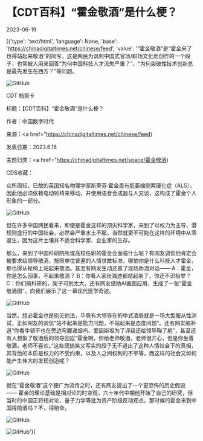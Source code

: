 # 【CDT百科】“霍金敬酒”是什么梗？

2023-06-19

[{'type': 'text/html', 'language': None, 'base': 'https://chinadigitaltimes.net/chinese/feed', 'value': '“霍金敬酒”是“霍金来了也得站起来敬酒”的简写，这是网民为讽刺中国式官场/职场文化而创作的一个段子，也常被人用来回答“为何中国科技人才流失严重？”、“为何突破性技术创新总是最先发生在西方？”等问题。

![GitHub](https://chinadigitaltimes.net/chinese/files/2023/06/image-1686563367312.png)



CDT 档案卡

标题：【CDT百科】“霍金敬酒”是什么梗？

作者：中国数字时代

来源：<a href="https://chinadigitaltimes.net/chinese/feed)

发表日期：2023.6.18

主题归类：<a href="https://chinadigitaltimes.net/space/霍金敬酒)

CDS收藏：







众所周知，已故的英国知名物理学家斯蒂芬·霍金患有肌萎缩侧索硬化症（ALS），因此他必须依赖电动轮椅来移动，并使用语音合成器与人交谈，这构成了霍金个人形象的一部分。

![GitHub](https://chinadigitaltimes.net/chinese/files/2023/06/image-1686563389815.png)

但在许多中国网民看来，即便是霍金这样的顶尖科学家，来到了以权力为主导、潜规则盛行的中国社会，必然会严重水土不服，当然就更不可能在这样的环境中从零诞生，因为这片土壤并不适合科学家、企业家的生存。

那么，来到了中国科研院所或高校任职的霍金会面临什么呢？有网友调侃他肯定会被要求给领导敬酒，按照单位普遍的人情世故标准，哪怕你是什么科技人才霍金，那也得从轮椅上站起来敬酒。甚至有网友生动还原了现场劝酒对话—— A：霍金，你是怎么回事，不起来敬酒？ B：你看人家张海迪都站起来了，你还不识抬举？C：你们搞科研的，架子可别太大。还有网友借助AI画图应用，生成了一张“霍金敬酒图”，向我们展示了这一幕现代医学奇迹。

![GitHub](https://chinadigitaltimes.net/chinese/files/2023/06/image-1686051715462.png)

当然，想必霍金也是别无他法，毕竟有大领导在的中式酒局就是一场大型服从性测试，正如网友的调侃“站不起来是能力问题，不站起来是态度问题”。还有网友脑补道“你看牛顿不也在旁边弯腰递烟吗、爱因斯坦为了评级还给领导鞠了躬”，甚至还有人想象了敬酒后的领导回应“霍金啊，你给老师敬酒，老师很开心，但是你坐着敬酒，老师不喜欢。”这些既搞笑又写实的段子无不道出了这种人情社会下的真相，其背后的本质是权力的不受约束，以及人之间权利的不平等，而这样的社会又如何能产生伟大的发现创造呢？

![GitHub](https://chinadigitaltimes.net/chinese/files/2023/06/image-1686563096173.png)

就在“霍金敬酒”这个梗广为流传之时，还有网友提出了一个更恐怖的历史假设 —— 霍金的理论基础是相对论的时空观，六十年代中期他开始了自己的研究，但当时的中国正将相对论、量子力学等批为资产阶级反动观点，那时候的霍金来到中国得陪酒吗？不，得赔命。

![GitHub](https://chinadigitaltimes.net/chinese/files/2023/06/image-1686563230015.png)

![GitHub](https://chinadigitaltimes.net/chinese/files/2023/06/image-1686563235930.png)'}]